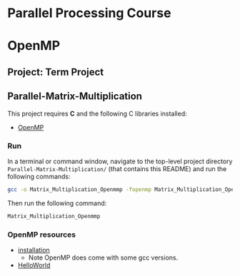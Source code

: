 # Parallel Processing Course
# OpenMP
## Project: Term Project
## Parallel-Matrix-Multiplication

This project requires **C** and the following C libraries installed:

- [OpenMP](https://www.openmp.org/resources/openmp-compilers-tools/)

### Run

In a terminal or command window, navigate to the top-level project directory `Parallel-Matrix-Multiplication/` (that contains this README) and run the following commands:

```bash
gcc -o Matrix_Multiplication_Openmmp -fopenmp Matrix_Multiplication_Openmmp.c
```  

Then run the following command:
```bash
Matrix_Multiplication_Openmmp
```

### OpenMP resources
- [installation](https://www.geeksforgeeks.org/openmp-introduction-with-installation-guide/)
  - Note OpenMP does come with some gcc versions.
- [HelloWorld](https://www.geeksforgeeks.org/openmp-hello-world-program/)
